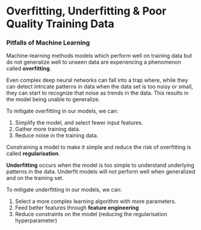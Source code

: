 # Overfitting, Underfitting & Poor Quality Training Data

### Pitfalls of Machine Learning

Machine-learning methods models which perform well on training data but do not generalize well to unseen data are experiencing a phenomenon called **overfitting**.

Even complex deep neural networks can fall into a trap where, while they can detect intricate patterns in data when the data set is too noisy or small, they can start to recognize that noise as trends in the data. This results in the model being unable to generalize.

To mitigate overfitting in our models, we can:

1. Simplify the model, and select fewer input features.
2. Gather more training data.
3. Reduce noise in the training data.

Constraining a model to make it simple and reduce the risk of overfitting is called **regularisation**.

**Underfitting** occurs when the model is too simple to understand underlying patterns in the data. Underfit models will not perform well when generalized and on the training set.

To mitigate underfitting in our models, we can:

1. Select a more complex learning algorithm with more parameters.
2. Feed better features through **feature engineering**
3. Reduce constraints on the model (reducing the regularisation hyperparameter)

